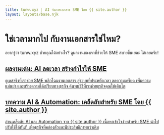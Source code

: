```yaml
---
title: tunw.xyz | AI จัดการเอกสาร SME โดย {{ site.author }}
layout: layouts/base.njk
---
```

<div class="hero">
  <h1>ใช่เวลามากไป กับงานเอกสารใช่ไหม?</h1>
  <p>
    อยากรู้ว่า tunw.xyz ช่วยคุณได้อย่างไร? ดูผลงานของเราที่ช่วยให้ SME สบายขึ้นเยอะ ได้เลยครับ!
  </p>
</div>

<div class="grid">
  <a href="/projects/" class="card reveal">
    <h2>ผลงานเด่น: AI ลดเวลา สร้างกำไรให้ SME</h2>
    <p>
      ดูเคสจริงที่เราช่วย SME พลิกโฉมงานเอกสาร สู่ระบบที่ประหยัดเวลา ลดความเครียด เพิ่มความแม่นยำ และสร้างความได้เปรียบทางธุรกิจ ค้นพบวิธีที่เราช่วยธุรกิจคุณให้เติบโต
    </p>
  </a>
  <a href="/blog/" class="card reveal">
    <h2>บทความ AI & Automation: เคล็ดลับสำหรับ SME โดย {{ site.author }}</h2>
    <p>
      อ่านเคล็ดลับ AI และ Automation จาก {{ site.author }} เนื้อหาเข้าใจง่ายสำหรับ SME นำไปปรับใช้ได้ทันที เพื่อธุรกิจที่คล่องตัวและมีประสิทธิภาพกว่าเดิม
    </p>
  </a>
</div>